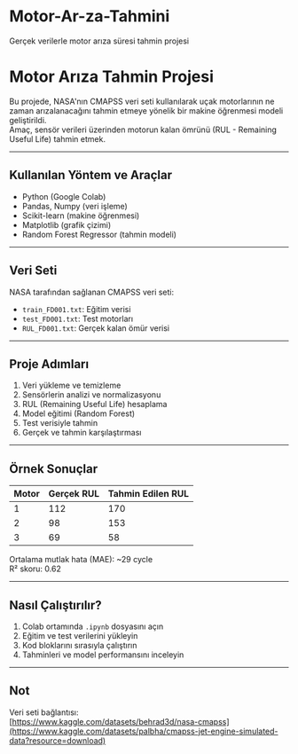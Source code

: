 # Motor-Ar-za-Tahmini
Gerçek verilerle motor arıza süresi tahmin projesi
# Motor Arıza Tahmin Projesi

Bu projede, NASA'nın CMAPSS veri seti kullanılarak uçak motorlarının ne zaman arızalanacağını tahmin etmeye yönelik bir makine öğrenmesi modeli geliştirildi.  
Amaç, sensör verileri üzerinden motorun kalan ömrünü (RUL - Remaining Useful Life) tahmin etmek.

---

## Kullanılan Yöntem ve Araçlar

- Python (Google Colab)
- Pandas, Numpy (veri işleme)
- Scikit-learn (makine öğrenmesi)
- Matplotlib (grafik çizimi)
- Random Forest Regressor (tahmin modeli)

---

## Veri Seti

NASA tarafından sağlanan CMAPSS veri seti:
- `train_FD001.txt`: Eğitim verisi
- `test_FD001.txt`: Test motorları
- `RUL_FD001.txt`: Gerçek kalan ömür verisi

---

## Proje Adımları

1. Veri yükleme ve temizleme
2. Sensörlerin analizi ve normalizasyonu
3. RUL (Remaining Useful Life) hesaplama
4. Model eğitimi (Random Forest)
5. Test verisiyle tahmin
6. Gerçek ve tahmin karşılaştırması

---

## Örnek Sonuçlar

| Motor | Gerçek RUL | Tahmin Edilen RUL |
|-------|------------|-------------------|
| 1     | 112        | 170               |
| 2     | 98         | 153               |
| 3     | 69         | 58                |

Ortalama mutlak hata (MAE): ~29 cycle  
R² skoru: 0.62

---

## Nasıl Çalıştırılır?

1. Colab ortamında `.ipynb` dosyasını açın  
2. Eğitim ve test verilerini yükleyin  
3. Kod bloklarını sırasıyla çalıştırın  
4. Tahminleri ve model performansını inceleyin

---

## Not

Veri seti bağlantısı:  
[https://www.kaggle.com/datasets/behrad3d/nasa-cmapss](https://www.kaggle.com/datasets/palbha/cmapss-jet-engine-simulated-data?resource=download)
